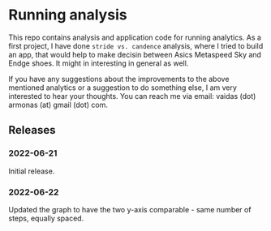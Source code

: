 # Running analysis

This repo contains analysis and application code for running analytics. As a first project, I have done `stride vs. candence` analysis, where I tried to build an app, that would help to make decisin between Asics Metaspeed Sky and Endge shoes. It might in interesting in general as well.

If you have any suggestions about the improvements to the above mentioned analytics or a suggestion to do something else, I am very interested to hear your thoughts. You can reach me via email: vaidas (dot) armonas (at) gmail (dot) com.


## Releases
### 2022-06-21
Initial release.

### 2022-06-22
Updated the graph to have the two y-axis comparable - same number of steps, equally spaced.